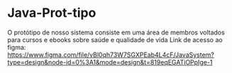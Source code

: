 # Java-Prot-tipo
O protótipo de nosso sistema consiste em uma área de membros voltados para cursos e ebooks sobre saúde e qualidade de vida
Link de acesso ao figma: https://www.figma.com/file/vBl0qh73W7SGXPEab4L4cF/JavaSystem?type=design&node-id=0%3A1&mode=design&t=819eqEGATiOPpIge-1
